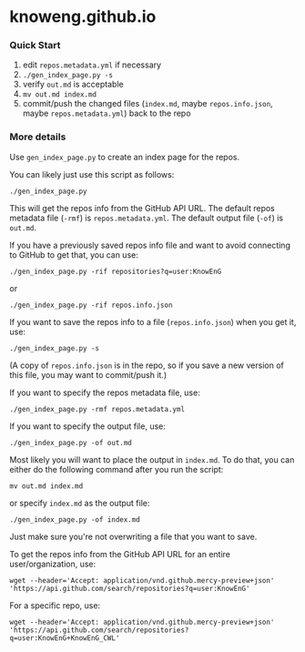 # knoweng.github.io


### Quick Start

  1. edit `repos.metadata.yml` if necessary
  2. `./gen_index_page.py -s`
  3. verify `out.md` is acceptable
  4. `mv out.md index.md`
  5. commit/push the changed files (`index.md`, maybe `repos.info.json`,
     maybe `repos.metadata.yml`) back to the repo


### More details

Use `gen_index_page.py` to create an index page for the repos.

You can likely just use this script as follows:

```
./gen_index_page.py
```

This will get the repos info from the GitHub API URL.
The default repos metadata file (`-rmf`) is `repos.metadata.yml`.
The default output file (`-of`) is `out.md`.

If you have a previously saved repos info file and want to avoid
connecting to GitHub to get that, you can use:

```
./gen_index_page.py -rif repositories?q=user:KnowEnG
```

or

```
./gen_index_page.py -rif repos.info.json
```

If you want to save the repos info to a file (`repos.info.json`) when
you get it, use:

```
./gen_index_page.py -s
```

(A copy of `repos.info.json` is in the repo, so if you save a new
version of this file, you may want to commit/push it.)

If you want to specify the repos metadata file, use:

```
./gen_index_page.py -rmf repos.metadata.yml
```

If you want to specify the output file, use:

```
./gen_index_page.py -of out.md
```

Most likely you will want to place the output in `index.md`.  To do
that, you can either do the following command after you run the
script:

```
mv out.md index.md
```

or specify `index.md` as the output file:

```
./gen_index_page.py -of index.md
```

Just make sure you're not overwriting a file that you want to save.


To get the repos info from the GitHub API URL for an entire
user/organization, use:

```
wget --header='Accept: application/vnd.github.mercy-preview+json' 'https://api.github.com/search/repositories?q=user:KnowEnG'
```

For a specific repo, use:

```
wget --header='Accept: application/vnd.github.mercy-preview+json' 'https://api.github.com/search/repositories?q=user:KnowEnG+KnowEnG_CWL'
```

